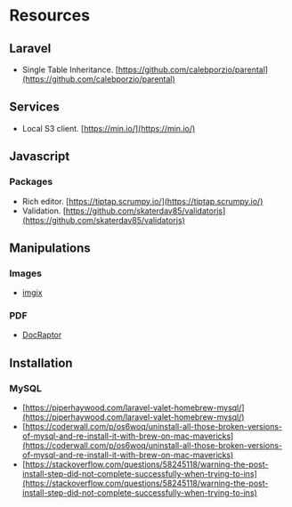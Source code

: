 # Resources

## Laravel

* Single Table Inheritance. [https://github.com/calebporzio/parental](https://github.com/calebporzio/parental)

## Services

* Local S3 client. [https://min.io/](https://min.io/)

## Javascript

### Packages

* Rich editor. [https://tiptap.scrumpy.io/](https://tiptap.scrumpy.io/)
* Validation. [https://github.com/skaterdav85/validatorjs](https://github.com/skaterdav85/validatorjs)

## Manipulations

### Images

* [imgix](https://www.imgix.com/)

### PDF

* [DocRaptor](https://docraptor.com/)

## Installation

### MySQL

* [https://piperhaywood.com/laravel-valet-homebrew-mysql/](https://piperhaywood.com/laravel-valet-homebrew-mysql/)
* [https://coderwall.com/p/os6woq/uninstall-all-those-broken-versions-of-mysql-and-re-install-it-with-brew-on-mac-mavericks](https://coderwall.com/p/os6woq/uninstall-all-those-broken-versions-of-mysql-and-re-install-it-with-brew-on-mac-mavericks)
* [https://stackoverflow.com/questions/58245118/warning-the-post-install-step-did-not-complete-successfully-when-trying-to-ins](https://stackoverflow.com/questions/58245118/warning-the-post-install-step-did-not-complete-successfully-when-trying-to-ins)
